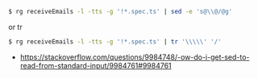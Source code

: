 ```bash
$ rg receiveEmails -l -tts -g '!*.spec.ts' | sed -e 's@\\@/@g'
```

or tr

```bash
$ rg receiveEmails -l -tts -g '!*.spec.ts' | tr '\\\\\' '/'
```

- https://stackoverflow.com/questions/9984748/-ow-do-i-get-sed-to-read-from-standard-input/9984761#9984761
